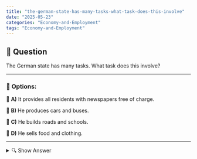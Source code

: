 ```yaml
---
title: "the-german-state-has-many-tasks-what-task-does-this-involve"
date: "2025-05-23"
categories: "Economy-and-Employment"
tags: "Economy-and-Employment"
---
```


## 📌 **Question**

The German state has many tasks. What task does this involve?



---

### 📝 **Options:**

🔘 **A)** It provides all residents with newspapers free of charge.

🔘 **B)** He produces cars and buses.

🔘 **C)** He builds roads and schools.

🔘 **D)** He sells food and clothing.

---

<details>
  <summary>🔍 Show Answer</summary>

  <p>
💡  <b>Correct Answer:</b>  c
  </p>
  <p>
    📖<b>Explanation:</b>
    
  </p>
</details>
